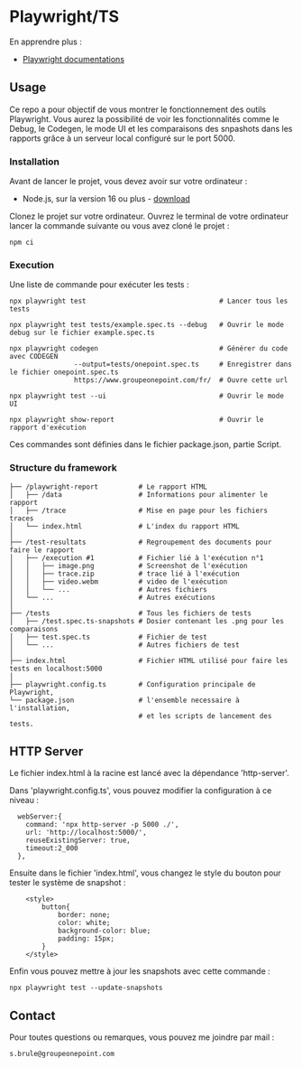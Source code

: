 # Playwright/TS

En apprendre plus :
- [Playwright documentations](https://playwright.dev/docs/intro)

## Usage

Ce repo a pour objectif de vous montrer le fonctionnement des outils Playwright.
Vous aurez la possibilité de voir les fonctionnalités comme le Debug, le Codegen, le mode UI et les comparaisons des snpashots dans les rapports grâce à un serveur local configuré sur le port 5000.

### Installation

Avant de lancer le projet, vous devez avoir sur votre ordinateur : 
- Node.js, sur la version 16 ou plus - [download](https://nodejs.org/fr/)

Clonez le projet sur votre ordinateur. 
Ouvrez le terminal de votre ordinateur lancer la commande suivante ou vous avez cloné le projet :
```
npm ci
```

### Execution

Une liste de commande pour exécuter les tests :


```
npx playwright test                                 # Lancer tous les tests

npx playwright test tests/example.spec.ts --debug   # Ouvrir le mode debug sur le fichier example.spec.ts

npx playwright codegen                              # Générer du code avec CODEGEN
                --output=tests/onepoint.spec.ts     # Enregistrer dans le fichier onepoint.spec.ts
                https://www.groupeonepoint.com/fr/  # Ouvre cette url

npx playwright test --ui                            # Ouvrir le mode UI

npx playwright show-report                          # Ouvrir le rapport d'exécution

```
Ces commandes sont définies dans le fichier package.json, partie Script.

### Structure du framework
```
├── /playwright-report          # Le rapport HTML
│   ├── /data                   # Informations pour alimenter le rapport
│   ├── /trace                  # Mise en page pour les fichiers traces
│   └── index.html              # L'index du rapport HTML
│
├── /test-resultats             # Regroupement des documents pour faire le rapport
│   ├── /execution #1           # Fichier lié à l'exécution n°1
│   │   ├── image.png           # Screenshot de l'exécution
│   │   ├── trace.zip           # trace lié à l'exécution
│   │   ├── video.webm          # video de l'exécution
│   │   └── ...                 # Autres fichiers
│   └── ...                     # Autres exécutions
│
├── /tests                      # Tous les fichiers de tests
│   ├── /test.spec.ts-snapshots # Dosier contenant les .png pour les comparaisons
│   ├── test.spec.ts            # Fichier de test
│   └── ...                     # Autres fichiers de test
│
├── index.html                  # Fichier HTML utilisé pour faire les tests en localhost:5000
│
├── playwright.config.ts        # Configuration principale de Playwright,
└── package.json                # l'ensemble necessaire à l'installation, 
                                # et les scripts de lancement des tests.
```

## HTTP Server
Le fichier index.html à la racine est lancé avec la dépendance 'http-server'.

Dans 'playwright.config.ts', vous pouvez modifier la configuration à ce niveau :
```
  webServer:{
    command: 'npx http-server -p 5000 ./',
    url: 'http://localhost:5000/',
    reuseExistingServer: true,
    timeout:2_000
  },
```

Ensuite dans le fichier 'index.html', vous changez le style du bouton pour tester le système de snapshot :
```
    <style>
        button{
            border: none;
            color: white;
            background-color: blue;
            padding: 15px;
        }
    </style>
```

Enfin vous pouvez mettre à jour les snapshots avec cette commande :
```
npx playwright test --update-snapshots
```

## Contact
Pour toutes questions ou remarques, vous pouvez me joindre par mail :
```
s.brule@groupeonepoint.com
```